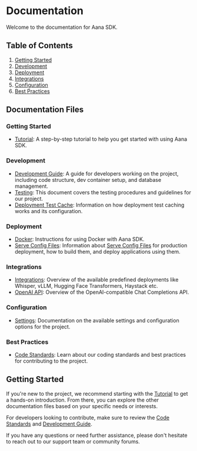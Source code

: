 # Documentation

Welcome to the documentation for Aana SDK.

## Table of Contents

1. [Getting Started](#getting-started)
2. [Development](#development)
3. [Deployment](#deployment)
4. [Integrations](#integrations)
5. [Configuration](#configuration)
6. [Best Practices](#best-practices)

## Documentation Files

### Getting Started
- [Tutorial](pages/tutorial.md): A step-by-step tutorial to help you get started with using Aana SDK.

### Development
- [Development Guide](pages/development.md): A guide for developers working on the project, including code structure, dev container setup, and database management.
- [Testing](pages/testing.md): This document covers the testing procedures and guidelines for our project.
- [Deployment Test Cache](pages/deployment_test_cache.md): Information on how deployment test caching works and its configuration.

### Deployment
- [Docker](pages/docker.md): Instructions for using Docker with Aana SDK.
- [Serve Config Files](pages/serve_config_files.md): Information about [Serve Config Files](https://docs.ray.io/en/latest/serve/production-guide/config.html#serve-config-files) for production deployment, how to build them, and deploy applications using them.

### Integrations
- [Integrations](pages/integrations.md): Overview of the available predefined deployments like Whisper, vLLM, Hugging Face Transformers, Haystack etc.
- [OpenAI API](pages/openai_api.md): Overview of the OpenAI-compatible Chat Completions API.

### Configuration
- [Settings](pages/settings.md): Documentation on the available settings and configuration options for the project.

### Best Practices
- [Code Standards](pages/code_standards.md): Learn about our coding standards and best practices for contributing to the project.

## Getting Started

If you're new to the project, we recommend starting with the [Tutorial](pages/tutorial.md) to get a hands-on introduction. From there, you can explore the other documentation files based on your specific needs or interests.

For developers looking to contribute, make sure to review the [Code Standards](pages/code_standards.md) and [Development Guide](pages/development.md).

If you have any questions or need further assistance, please don't hesitate to reach out to our support team or community forums.
